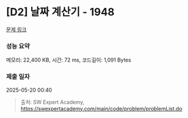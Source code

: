 # [D2] 날짜 계산기 - 1948 

[문제 링크](https://swexpertacademy.com/main/code/problem/problemDetail.do?contestProbId=AV5PnnU6AOsDFAUq) 

### 성능 요약

메모리: 22,400 KB, 시간: 72 ms, 코드길이: 1,091 Bytes

### 제출 일자

2025-05-20 00:40



> 출처: SW Expert Academy, https://swexpertacademy.com/main/code/problem/problemList.do